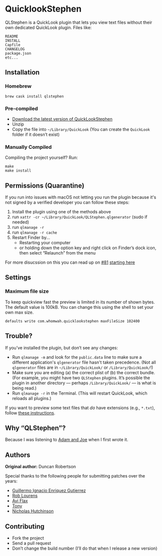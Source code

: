 # QuicklookStephen

QLStephen is a QuickLook plugin that lets you view text files without their own dedicated QuickLook plugin. Files like:

    README
    INSTALL
    Capfile
    CHANGELOG
    package.json
    etc...

## Installation

### Homebrew

    brew cask install qlstephen

### Pre-compiled

* [Download the latest version of QuickLookStephen](https://github.com/whomwah/qlstephen/releases)
* Unzip
* Copy the file into `~/Library/QuickLook` (You can create the `QuickLook` folder if it doesn’t exist)

### Manually Compiled

Compiling the project yourself? Run:

    make
    make install
    
## Permissions (Quarantine)

If you run into issues with macOS not letting you run the plugin because it's not signed by a verified developer you can follow these steps:

1. Install the plugin using one of the methods above
1. run `xattr -cr ~/Library/QuickLook/QLStephen.qlgenerator` (sudo if needed)
1. run `qlmanage -r`
1. run `qlmanage -r cache`
1. Restart Finder by...
    -  Restarting your computer
    -  or holding down the option key and right click on Finder’s dock icon, then select “Relaunch” from the menu

For more disucssion on this you can read up on [#81](https://github.com/whomwah/qlstephen/issues/81) [starting here](https://github.com/whomwah/qlstephen/issues/81#issuecomment-582207278)

## Settings

### Maximum file size

To keep quickview fast the preview is limited in its number of shown bytes.
The default value is 100kB. You can change this using the shell to set your own max size.

    defaults write com.whomwah.quicklookstephen maxFileSize 102400

## Trouble?

If you’ve installed the plugin, but don’t see any changes:

- Run `qlmanage -m` and look for the `public.data` line to make sure a different application's `qlgenerator` file hasn't taken precedence. (Not all `qlgenerator` files are in `~/Library/QuickLook/` or `/Library/QuickLook/`!)
- Make sure you are editing (a) the correct plist of (b) the correct bundle.
  (For example, you might have two `QLStephen` plugins. It’s possible the plugin in
   another directory — perhaps `/Library/QuickLook/` — is what is being read.)
- Run `qlmanage -r` in the Terminal. (This will restart QuickLook, which reloads all plugins.)

If you want to preview some text files that _do_ have extensions (e.g., `*.txt`), follow [these instructions](https://github.com/whomwah/qlstephen/issues/23).

## Why “QLStephen”?

Because I was listening to [Adam and Joe](http://www.bbc.co.uk/blogs/adamandjoe/2009/06/test-1.shtml) when I first wrote it.

## Authors

**Original author:** Duncan Robertson

Special thanks to the following people for submitting patches over the years:

* [Guillermo Ignacio Enriquez Gutierrez](https://github.com/nacho4d)
* [Rob Lourens](https://github.com/roblourens)
* [Avi Flax](https://github.com/aviflax)
* [Tony](https://github.com/Zearin)
* [Nicholas Hutchinson](https://github.com/nickhutchinson)

## Contributing

* Fork the project
* Send a pull request
* Don’t change the build number (I’ll do that when I release a new version)
